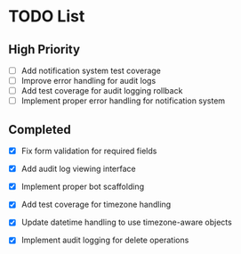 # TODO List
## High Priority
- [ ] Add notification system test coverage
- [ ] Improve error handling for audit logs
- [ ] Add test coverage for audit logging rollback
- [ ] Implement proper error handling for notification system

## Completed
- [x] Fix form validation for required fields
- [x] Add audit log viewing interface
- [x] Implement proper bot scaffolding
- [x] Add test coverage for timezone handling
- [x] Update datetime handling to use timezone-aware objects
- [x] Implement audit logging for delete operations

